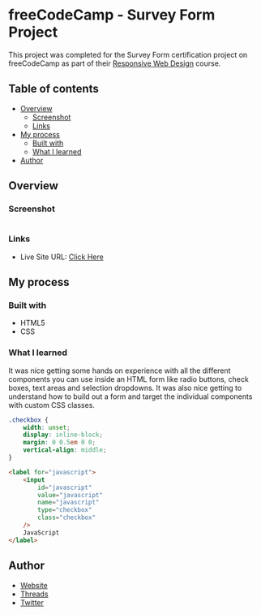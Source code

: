 # freeCodeCamp - Survey Form Project

This project was completed for the Survey Form certification project on freeCodeCamp as part of their [Responsive Web Design](https://www.freecodecamp.org/learn/2022/responsive-web-design) course.
## Table of contents

-   [Overview](#overview)
    -   [Screenshot](#screenshot)
    -   [Links](#links)
-   [My process](#my-process)
    -   [Built with](#built-with)
    -   [What I learned](#what-i-learned)
-   [Author](#author)

## Overview

### Screenshot

![]()

### Links

-   Live Site URL: [Click Here](https://imtypicalt.github.io/fcc-survey-form/)

## My process

### Built with

-   HTML5
-   CSS

### What I learned

It was nice getting some hands on experience with all the different components you can use inside an HTML form like radio buttons, check boxes, text areas and selection dropdowns. It was also nice getting to understand how to build out a form and target the individual components with custom CSS classes.

```css
.checkbox {
    width: unset;
    display: inline-block;
    margin: 0 0.5em 0 0;
    vertical-align: middle;
}
```

```html
<label for="javascript">
    <input
        id="javascript"
        value="javascript"
        name="javascript"
        type="checkbox"
        class="checkbox"
    />
    JavaScript
</label>
```

## Author

-   [Website](https://imtypicalt.github.io/portfolio/)
-   [Threads](https://www.threads.net/@imtypicalt)
-   [Twitter](https://twitter.com/imTypicalT)
